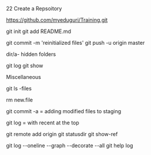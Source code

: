22
Create a Repsoitory 

https://github.com/myeduguri/Training.git

git init
git add README.md

git commit -m 'reinitialized files'
git push -u origin master

dir/a- hidden folders 

git log
git show


Miscellaneous 

git ls -files

rm new.file

git commit -a = adding modified files to staging 

git log = with recent at the top

git remote add origin 
git statusdir
git show-ref

git log --oneline --graph --decorate --all
git help log





